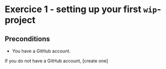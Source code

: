 # Exercice 1 - setting up your first `wip`-project

## Preconditions

- You have a GitHub account.

If you do not have a GitHub account, [create one]